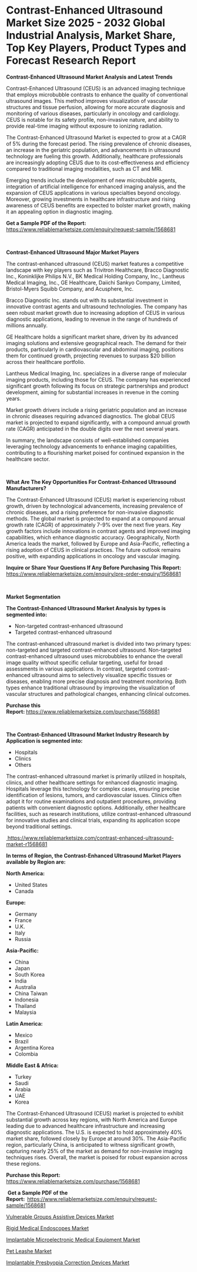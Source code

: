 <p><h1>Contrast-Enhanced Ultrasound Market Size 2025 - 2032 Global Industrial Analysis, Market Share, Top Key Players, Product Types and Forecast Research Report</h1></p><p><strong>Contrast-Enhanced Ultrasound Market Analysis and Latest Trends</strong></p>
<p><p>Contrast-Enhanced Ultrasound (CEUS) is an advanced imaging technique that employs microbubble contrasts to enhance the quality of conventional ultrasound images. This method improves visualization of vascular structures and tissue perfusion, allowing for more accurate diagnosis and monitoring of various diseases, particularly in oncology and cardiology. CEUS is notable for its safety profile, non-invasive nature, and ability to provide real-time imaging without exposure to ionizing radiation.</p><p>The Contrast-Enhanced Ultrasound Market is expected to grow at a CAGR of 5% during the forecast period. The rising prevalence of chronic diseases, an increase in the geriatric population, and advancements in ultrasound technology are fueling this growth. Additionally, healthcare professionals are increasingly adopting CEUS due to its cost-effectiveness and efficiency compared to traditional imaging modalities, such as CT and MRI.</p><p>Emerging trends include the development of new microbubble agents, integration of artificial intelligence for enhanced imaging analysis, and the expansion of CEUS applications in various specialties beyond oncology. Moreover, growing investments in healthcare infrastructure and rising awareness of CEUS benefits are expected to bolster market growth, making it an appealing option in diagnostic imaging.</p></p>
<p><strong>Get a Sample PDF of the Report:&nbsp;</strong> <a href="https://www.reliablemarketsize.com/enquiry/request-sample/1568681?utm_campaign=1167&utm_medium=2&utm_source=Github&utm_content=ia&utm_term=25032025&utm_id=contrast-enhanced-ultrasound">https://www.reliablemarketsize.com/enquiry/request-sample/1568681</a></p>
<p>&nbsp;</p>
<p><strong>Contrast-Enhanced Ultrasound Major Market Players</strong></p>
<p><p>The contrast-enhanced ultrasound (CEUS) market features a competitive landscape with key players such as Trivitron Healthcare, Bracco Diagnostic Inc., Koninklijke Philips N.V., BK Medical Holding Company, Inc., Lantheus Medical Imaging, Inc., GE Healthcare, Daiichi Sankyo Company, Limited, Bristol-Myers Squibb Company, and Acusphere, Inc. </p><p>Bracco Diagnostic Inc. stands out with its substantial investment in innovative contrast agents and ultrasound technologies. The company has seen robust market growth due to increasing adoption of CEUS in various diagnostic applications, leading to revenue in the range of hundreds of millions annually. </p><p>GE Healthcare holds a significant market share, driven by its advanced imaging solutions and extensive geographical reach. The demand for their products, particularly in cardiovascular and abdominal imaging, positions them for continued growth, projecting revenues to surpass $20 billion across their healthcare portfolio.</p><p>Lantheus Medical Imaging, Inc. specializes in a diverse range of molecular imaging products, including those for CEUS. The company has experienced significant growth following its focus on strategic partnerships and product development, aiming for substantial increases in revenue in the coming years.</p><p>Market growth drivers include a rising geriatric population and an increase in chronic diseases requiring advanced diagnostics. The global CEUS market is projected to expand significantly, with a compound annual growth rate (CAGR) anticipated in the double digits over the next several years.</p><p>In summary, the landscape consists of well-established companies leveraging technology advancements to enhance imaging capabilities, contributing to a flourishing market poised for continued expansion in the healthcare sector.</p></p>
<p>&nbsp;</p>
<p><strong>What Are The Key Opportunities For Contrast-Enhanced Ultrasound Manufacturers?</strong></p>
<p><p>The Contrast-Enhanced Ultrasound (CEUS) market is experiencing robust growth, driven by technological advancements, increasing prevalence of chronic diseases, and a rising preference for non-invasive diagnostic methods. The global market is projected to expand at a compound annual growth rate (CAGR) of approximately 7-9% over the next five years. Key growth factors include innovations in contrast agents and improved imaging capabilities, which enhance diagnostic accuracy. Geographically, North America leads the market, followed by Europe and Asia-Pacific, reflecting a rising adoption of CEUS in clinical practices. The future outlook remains positive, with expanding applications in oncology and vascular imaging.</p></p>
<p><strong>Inquire or Share Your Questions If Any Before Purchasing This Report:</strong> <a href="https://www.reliablemarketsize.com/enquiry/pre-order-enquiry/1568681?utm_campaign=1167&utm_medium=2&utm_source=Github&utm_content=ia&utm_term=25032025&utm_id=contrast-enhanced-ultrasound">https://www.reliablemarketsize.com/enquiry/pre-order-enquiry/1568681</a></p>
<p>&nbsp;</p>
<p><strong>Market Segmentation</strong></p>
<p><strong>The Contrast-Enhanced Ultrasound Market Analysis by types is segmented into:</strong></p>
<p><ul><li>Non-targeted contrast-enhanced ultrasound</li><li>Targeted contrast-enhanced ultrasound</li></ul></p>
<p><p>The contrast-enhanced ultrasound market is divided into two primary types: non-targeted and targeted contrast-enhanced ultrasound. Non-targeted contrast-enhanced ultrasound uses microbubbles to enhance the overall image quality without specific cellular targeting, useful for broad assessments in various applications. In contrast, targeted contrast-enhanced ultrasound aims to selectively visualize specific tissues or diseases, enabling more precise diagnosis and treatment monitoring. Both types enhance traditional ultrasound by improving the visualization of vascular structures and pathological changes, enhancing clinical outcomes.</p></p>
<p><strong>Purchase this Report:&nbsp;</strong><a href="https://www.reliablemarketsize.com/purchase/1568681?utm_campaign=1167&utm_medium=2&utm_source=Github&utm_content=ia&utm_term=25032025&utm_id=contrast-enhanced-ultrasound">https://www.reliablemarketsize.com/purchase/1568681</a></p>
<p>&nbsp;</p>
<p><strong>The Contrast-Enhanced Ultrasound Market Industry Research by Application is segmented into:</strong></p>
<p><ul><li>Hospitals</li><li>Clinics</li><li>Others</li></ul></p>
<p><p>The contrast-enhanced ultrasound market is primarily utilized in hospitals, clinics, and other healthcare settings for enhanced diagnostic imaging. Hospitals leverage this technology for complex cases, ensuring precise identification of lesions, tumors, and cardiovascular issues. Clinics often adopt it for routine examinations and outpatient procedures, providing patients with convenient diagnostic options. Additionally, other healthcare facilities, such as research institutions, utilize contrast-enhanced ultrasound for innovative studies and clinical trials, expanding its application scope beyond traditional settings.</p></p>
<p><a href="https://www.reliablemarketsize.com/contrast-enhanced-ultrasound-market-r1568681?utm_campaign=1167&utm_medium=2&utm_source=Github&utm_content=ia&utm_term=25032025&utm_id=contrast-enhanced-ultrasound">&nbsp;https://www.reliablemarketsize.com/contrast-enhanced-ultrasound-market-r1568681</a></p>
<p><strong>In terms of Region, the Contrast-Enhanced Ultrasound Market Players available by Region are:</strong></p>
<p>
    <p> <strong> North America: </strong>
        <ul>
            <li>United States</li>
            <li>Canada</li>
        </ul>
        </p> 
    <p> <strong> Europe: </strong>
        <ul>
            <li>Germany</li>
            <li>France</li>
            <li>U.K.</li>
            <li>Italy</li>
            <li>Russia</li>
        </ul>
        </p> 
    <p> <strong> Asia-Pacific: </strong>
        <ul>
            <li>China</li>
            <li>Japan</li>
            <li>South Korea</li>
            <li>India</li>
            <li>Australia</li>
            <li>China Taiwan</li>
            <li>Indonesia</li>
            <li>Thailand</li>
            <li>Malaysia</li>
        </ul>
        </p> 
    <p> <strong> Latin America: </strong>
        <ul>
            <li>Mexico</li>
            <li>Brazil</li>
            <li>Argentina Korea</li>
            <li>Colombia</li>
        </ul>
        </p> 
    <p> <strong> Middle East & Africa: </strong>
        <ul>
            <li>Turkey</li>
            <li>Saudi</li>
            <li>Arabia</li>
            <li>UAE</li>
            <li>Korea</li>
        </ul>
    </p>
    </p>
<p><p>The Contrast-Enhanced Ultrasound (CEUS) market is projected to exhibit substantial growth across key regions, with North America and Europe leading due to advanced healthcare infrastructure and increasing diagnostic applications. The U.S. is expected to hold approximately 40% market share, followed closely by Europe at around 30%. The Asia-Pacific region, particularly China, is anticipated to witness significant growth, capturing nearly 25% of the market as demand for non-invasive imaging techniques rises. Overall, the market is poised for robust expansion across these regions.</p></p>
<p><strong>Purchase this Report: </strong><a href="https://www.reliablemarketsize.com/purchase/1568681?utm_campaign=1167&utm_medium=2&utm_source=Github&utm_content=ia&utm_term=25032025&utm_id=contrast-enhanced-ultrasound">https://www.reliablemarketsize.com/purchase/1568681</a></p>
<p>&nbsp;<strong>Get a Sample PDF of the Report:&nbsp;&nbsp;</strong><a href="https://www.reliablemarketsize.com/enquiry/request-sample/1568681?utm_campaign=1167&utm_medium=2&utm_source=Github&utm_content=ia&utm_term=25032025&utm_id=contrast-enhanced-ultrasound">https://www.reliablemarketsize.com/enquiry/request-sample/1568681</a></p>
<p><strong></strong></p>
<p><p><a href="https://github.com/mabutironaldo/Market-Research-Report-List-7/blob/main/vulnerable-groups-assistive-devices-market.md?utm_campaign=1167&utm_medium=2&utm_source=Github&utm_content=ia&utm_term=25032025&utm_id=contrast-enhanced-ultrasound">Vulnerable Groups Assistive Devices Market</a></p><p><a href="https://github.com/guneycigdem35/Market-Research-Report-List-5/blob/main/rigid-medical-endoscopes-market.md?utm_campaign=1167&utm_medium=2&utm_source=Github&utm_content=ia&utm_term=25032025&utm_id=contrast-enhanced-ultrasound">Rigid Medical Endoscopes Market</a></p><p><a href="https://github.com/HobertDavis43/Market-Research-Report-List-2/blob/main/implantable-microelectronic-medical-equipment-market.md?utm_campaign=1167&utm_medium=2&utm_source=Github&utm_content=ia&utm_term=25032025&utm_id=contrast-enhanced-ultrasound">Implantable Microelectronic Medical Equipment Market</a></p><p><a href="https://github.com/AlisaRowe24/Market-Research-Report-List-2/blob/main/pet-leashe-market.md?utm_campaign=1167&utm_medium=2&utm_source=Github&utm_content=ia&utm_term=25032025&utm_id=contrast-enhanced-ultrasound">Pet Leashe Market</a></p><p><a href="https://github.com/AshikRahman991/Market-Research-Report-List-2/blob/main/implantable-presbyopia-correction-devices-market.md?utm_campaign=1167&utm_medium=2&utm_source=Github&utm_content=ia&utm_term=25032025&utm_id=contrast-enhanced-ultrasound">Implantable Presbyopia Correction Devices Market</a></p></p>